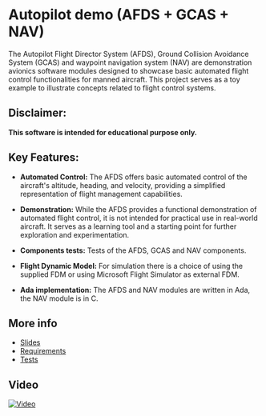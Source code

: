 # Autopilot demo (AFDS + GCAS + NAV)

The Autopilot Flight Director System (AFDS), Ground Collision Avoidance System (GCAS) and waypoint navigation system (NAV) are demonstration avionics software modules designed to showcase basic automated flight control functionalities for manned aircraft. 
This project serves as a toy example to illustrate concepts related to flight control systems.

## Disclaimer:

**This software is intended for educational purpose only.**

## Key Features:

- **Automated Control:** The AFDS offers basic automated control of the aircraft's altitude, heading, and velocity, providing a simplified representation of flight management capabilities.

- **Demonstration:** While the AFDS provides a functional demonstration of automated flight control, it is not intended for practical use in real-world aircraft. It serves as a learning tool and a starting point for further exploration and experimentation.

- **Components tests:** Tests of the AFDS, GCAS and NAV components.

- **Flight Dynamic Model:** For simulation there is a choice of using the supplied FDM or using Microsoft Flight Simulator as external FDM.

- **Ada implementation:** The AFDS and NAV modules are written in Ada, the NAV module is in C.


## More info

- [Slides](Documentation/application.pdf)
- [Requirements](Requirements/README.md)
- [Tests](Tests/README.md)

## Video
[![Video](https://img.youtube.com/vi/yFtuY9XzOBs/0.jpg)](https://youtu.be/yFtuY9XzOBs)
